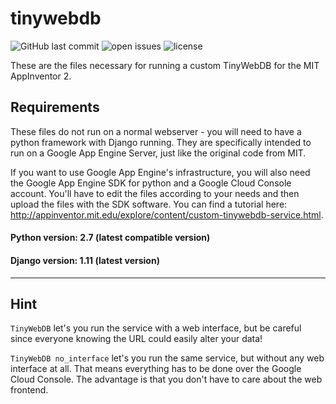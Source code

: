 # tinywebdb
![GitHub last commit](https://img.shields.io/github/last-commit/phoenix1747/tinywebdb.svg?style=flat-square) ![open issues](https://img.shields.io/github/issues-raw/phoenix1747/tinywebdb.svg?style=flat-square) ![license](https://img.shields.io/github/license/phoenix1747/tinywebdb.svg?style=flat-square)

These are the files necessary for running a custom TinyWebDB for the MIT AppInventor 2.


## Requirements


These files do not run on a normal webserver - you will need to have a python framework with Django running.
They are specifically intended to run on a Google App Engine Server, just like the original code from MIT.

If you want to use Google App Engine's infrastructure, you will also need the Google App Engine SDK for python and a Google Cloud Console account. You'll have to edit the files according to your needs and then upload the files with the SDK software. You can find a tutorial here: <a href="http://appinventor.mit.edu/explore/content/custom-tinywebdb-service.html">http://appinventor.mit.edu/explore/content/custom-tinywebdb-service.html</a>.


#### Python version: 2.7 (latest compatible version)

#### Django version: 1.11 (latest version)

-------------------------
## Hint

```TinyWebDB``` let's you run the service with a web interface, but be careful since everyone knowing the URL could easily alter your data!

```TinyWebDB no_interface``` let's you run the same service, but without any web interface at all. That means everything has to be done over the Google Cloud Console. The advantage is that you don't have to care about the web frontend.
